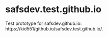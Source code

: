 # safsdev.test.github.io
Test prototype for safsdev.github.io: https://kid551/github.io/safsdev.test.github.io/.

